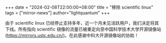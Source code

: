 +++
date = "2024-02-08T22:00:00+08:00"
title = "移除 scientific linux"
tags = ["mirror-news"]
author="lightquantum"
+++

由于 scientific linux 已经停止支持多年，近一个月未见活跃用户，我们决定将其下线。所有指向 scientific 镜像的流量已被重定向至中国科学技术大学开源镜像站 (https://mirrors.ustc.edu.cn/)。在此感谢中科大开源镜像站的协助！
